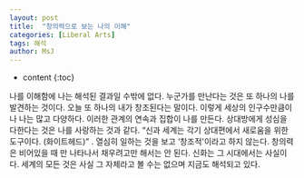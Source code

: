 ```yaml
---
layout: post
title:  "창의력으로 보는 나의 이해"
categories: [Liberal Arts]
tags: 해석
author: MsJ
---
```


* content
{:toc}

나를 이해함에 나는 해석된 결과일 수밖에 없다. 누군가를 만난다는 것은 또 하나의 나를 발견하는 것이다. 오늘 또 하나의 내가 창조된다는 말이다. 이렇게 세상의 인구수만큼이나 나는 많고 다양하다. 이러한 관계의 연속과 집합이 나를 만든다. 상대방에게 성심을 다한다는 것은 나를 사랑하는 것과 같다. “신과 세계는 각기 상대편에서 새로움을 위한 도구이다. (화이트헤드)” . 열심히 일하는 것을 보고 ‘창조적'이라고 하지 않는다. 창의력은 비어있을 때 만 나타나서 채우려고만 해서는 안 된다. 신화는 그 시대에서는 사실이다. 세계의 모든 것은 사실 그 자체라고 볼 수는 없으며 지금도 해석되고 있다.

